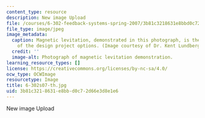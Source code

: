 ```yaml
---
content_type: resource
description: New image Upload
file: /courses/6-302-feedback-systems-spring-2007/3b81c3218631e8bbd0c72d66e3d8e1e6_6-302s07-th.jpg
file_type: image/jpeg
image_metadata:
  caption: Magnetic levitation, demonstrated in this photograph, is the topic of one
    of the design project options. (Image courtesy of Dr. Kent Lundberg.)
  credit: ''
  image-alt: Photograph of magnetic levitation demonstration.
learning_resource_types: []
license: https://creativecommons.org/licenses/by-nc-sa/4.0/
ocw_type: OCWImage
resourcetype: Image
title: 6-302s07-th.jpg
uid: 3b81c321-8631-e8bb-d0c7-2d66e3d8e1e6
---
```

New image Upload